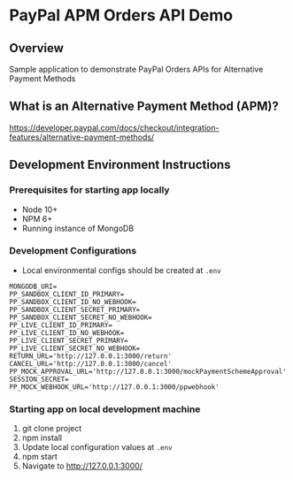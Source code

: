 # PayPal APM Orders API Demo

## Overview
Sample application to demonstrate PayPal Orders APIs for Alternative Payment Methods

## What is an Alternative Payment Method (APM)?
https://developer.paypal.com/docs/checkout/integration-features/alternative-payment-methods/

## Development Environment Instructions
### Prerequisites for starting app locally
* Node 10+
* NPM 6+
* Running instance of MongoDB

### Development Configurations
* Local environmental configs should be created at `.env`
```
MONGODB_URI=
PP_SANDBOX_CLIENT_ID_PRIMARY=
PP_SANDBOX_CLIENT_ID_NO_WEBHOOK=
PP_SANDBOX_CLIENT_SECRET_PRIMARY=
PP_SANDBOX_CLIENT_SECRET_NO_WEBHOOK=
PP_LIVE_CLIENT_ID_PRIMARY=
PP_LIVE_CLIENT_ID_NO_WEBHOOK=
PP_LIVE_CLIENT_SECRET_PRIMARY=
PP_LIVE_CLIENT_SECRET_NO_WEBHOOK=
RETURN_URL='http://127.0.0.1:3000/return'
CANCEL_URL='http://127.0.0.1:3000/cancel'
PP_MOCK_APPROVAL_URL='http://127.0.0.1:3000/mockPaymentSchemeApproval'
SESSION_SECRET=
PP_MOCK_WEBHOOK_URL='http://127.0.0.1:3000/ppwebhook'
```

### Starting app on local development machine
1. git clone project
2. npm install
3. Update local configuration values at `.env`
4. npm start
5. Navigate to http://127.0.0.1:3000/
